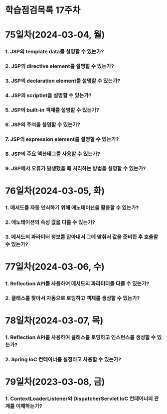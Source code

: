 # 학습점검목록 17주차

# 75일차(2024-03-04, 월)
### 1. JSP의 template data를 설명할 수 있는가?

### 2. JSP의 directive element를 설명할 수 있는가?

### 3. JSP의 declaration element를 설명할 수 있는가?

### 4. JSP의 scriptlet을 설명할 수 있는가?

### 5. JSP의 built-in 객체를 설명할 수 있는가?

### 6. JSP의 주석을 설명할 수 있는가?

### 7. JSP의 expression element를 설명할 수 있는가?

### 8. JSP의 주요 액션태그를 사용할 수 있는가?

### 9. JSP에서 오류가 발생했을 때 처리하는 방법을 설명할 수 있는가?


# 76일차(2024-03-05, 화)
### 1. 메서드를 자동 인식하기 위해 애노테이션을 활용할 수 있는가?

### 2. 애노테이션의 속성 값을 다룰 수 있는가?

### 3. 메서드의 파라미터 정보를 알아내서 그에 맞춰서 값을 준비한 후 호출할 수 있는가?


# 77일차(2024-03-06, 수)
### 1. Reflection API를 사용하여 메서드의 파라미터를 다룰 수 있는가?

### 2. 클래스를 찾아서 자동으로 로딩하고 객체를 생성할 수 있는가?


# 78일차(2024-03-07, 목)
### 1. Reflection API를 사용하여 클래스를 로딩하고 인스턴스를 생성할 수 있는가?

### 2. Spring IoC 컨테이너를 설정하고 사용할 수 있는가?


# 79일차(2023-03-08, 금)
### 1. ContextLoaderListener와 DispatcherServlet IoC 컨테이너의 관계를 이해하는가?
